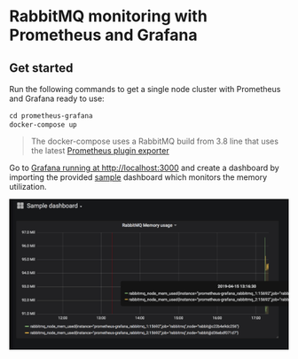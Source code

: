 # RabbitMQ monitoring with Prometheus and Grafana


## Get started

Run the following commands to get a single node cluster with Prometheus and Grafana ready to use:
```
cd prometheus-grafana
docker-compose up
```
> The docker-compose uses a RabbitMQ build from 3.8 line that uses the latest [Prometheus plugin exporter](https://github.com/rabbitmq/rabbitmq-prometheus)

Go to [Grafana running at http://localhost:3000](http://localhost:3000) and create a dashboard by importing the provided [sample](grafana/sample.json) dashboard which monitors the memory utilization.

![overview](assets/rabbitmq-overview-dashboard.png)
